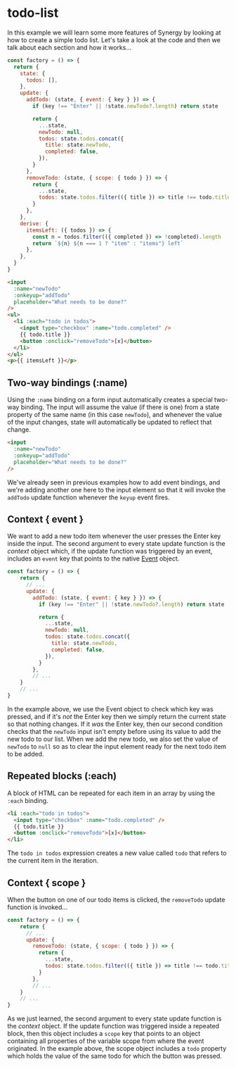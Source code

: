 <head>
  <title>Learn by example - Todo List | Synergy JS</title>
</head>
<x-app>

# todo-list

<todo-list></todo-list>

In this example we will learn some more features of Synergy by looking at how to create a simple todo list. Let's take a look at the code and then we talk about each section and how it works...

```js
const factory = () => {
  return {
    state: {
      todos: [],
    },
    update: {
      addTodo: (state, { event: { key } }) => {
        if (key !== "Enter" || !state.newTodo?.length) return state

        return {
          ...state,
          newTodo: null,
          todos: state.todos.concat({
            title: state.newTodo,
            completed: false,
          }),
        }
      },
      removeTodo: (state, { scope: { todo } }) => {
        return {
          ...state,
          todos: state.todos.filter(({ title }) => title !== todo.title),
        }
      },
    },
    derive: {
      itemsLeft: ({ todos }) => {
        const n = todos.filter(({ completed }) => !completed).length
        return `${n} ${n === 1 ? "item" : "items"} left`
      },
    },
  }
}
```

```html
<input
  :name="newTodo"
  :onkeyup="addTodo"
  placeholder="What needs to be done?"
/>
<ul>
  <li :each="todo in todos">
    <input type="checkbox" :name="todo.completed" />
    {{ todo.title }}
    <button :onclick="removeTodo">[x]</button>
  </li>
</ul>
<p>{{ itemsLeft }}</p>
```

## Two-way bindings (:name)

Using the `:name` binding on a form input automatically creates a special two-way binding. The input will assume the value (if there is one) from a state property of the same name (in this case `newTodo`), and whenever the value of the input changes, state will automatically be updated to reflect that change.

```html
<input
  :name="newTodo"
  :onkeyup="addTodo"
  placeholder="What needs to be done?"
/>
```

We've already seen in previous examples how to add event bindings, and we're adding another one here to the input element so that it will invoke the `addTodo` update function whenever the `keyup` event fires.

## Context { event }

We want to add a new todo item whenever the user presses the Enter key inside the input. The second argument to every state update function is the _context_ object which, if the update function was triggered by an event, includes an `event` key that points to the native <a href="https://developer.mozilla.org/en-US/docs/Web/API/Event" target="_blank">Event</a> object.

```js
const factory = () => {
    return {
      // ...
      update: {
        addTodo: (state, { event: { key } }) => {
          if (key !== "Enter" || !state.newTodo?.length) return state

          return {
            ...state,
            newTodo: null,
            todos: state.todos.concat({
              title: state.newTodo,
              completed: false,
            }),
          }
        },
        // ...
    }
    // ...
}
```

In the example above, we use the Event object to check which key was pressed, and if it's _not_ the Enter key then we simply return the current state so that nothing changes. If it _was_ the Enter key, then our second condition checks that the `newTodo` input isn't empty before using its value to add the new todo to our list. When we add the new todo, we also set the value of `newTodo` to `null` so as to clear the input element ready for the next todo item to be added.

## Repeated blocks (:each)

A block of HTML can be repeated for each item in an array by using the `:each` binding.

```html
<li :each="todo in todos">
  <input type="checkbox" :name="todo.completed" />
  {{ todo.title }}
  <button :onclick="removeTodo">[x]</button>
</li>
```

The `todo in todos` expression creates a new value called `todo` that refers to the current item in the iteration.

## Context { scope }

When the button on one of our todo items is clicked, the `removeTodo` update function is invoked...

```js
const factory = () => {
    return {
      // ...
      update: {
        removeTodo: (state, { scope: { todo } }) => {
          return {
            ...state,
            todos: state.todos.filter(({ title }) => title !== todo.title),
          }
        },
        // ...
    }
    // ...
}
```

As we just learned, the second argument to every state update function is the _context_ object. If the update function was triggered inside a repeated block, then this object includes a `scope` key that points to an object containing all properties of the variable scope from where the event originated. In the example above, the scope object includes a `todo` property which holds the value of the same todo for which the button was pressed.
</x-app>
